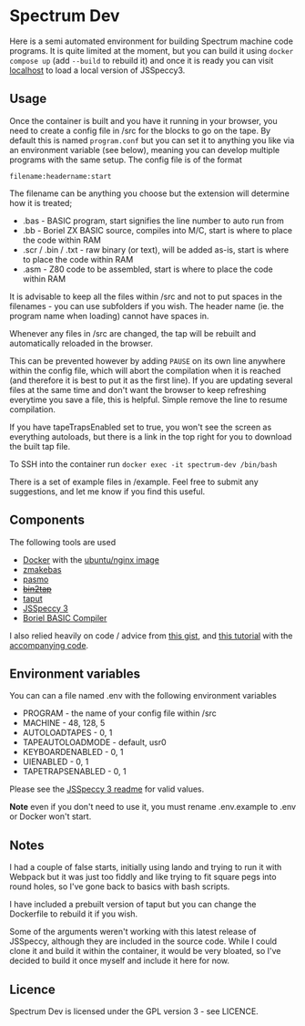 # Spectrum Dev

Here is a semi automated environment for building Spectrum machine code programs. It is quite limited at the moment, but you can build it using ```docker compose up``` (add ```--build``` to rebuild it) and once it is ready you can visit [localhost](http://localhost) to load a local version of JSSpeccy3.

## Usage

Once the container is built and you have it running in your browser, you need to create a config file in /src for the blocks to go on the tape. By default this is named ```program.conf``` but you can set it to anything you like via an environment variable (see below), meaning you can develop multiple programs with the same setup. The config file is of the format

```filename:headername:start```

The filename can be anything you choose but the extension will determine how it is treated;

* .bas - BASIC program, start signifies the line number to auto run from
* .bb - Boriel ZX BASIC source, compiles into M/C, start is where to place the code within RAM
* .scr / .bin / .txt - raw binary (or text), will be added as-is, start is where to place the code within RAM
* .asm - Z80 code to be assembled, start is where to place the code within RAM

It is advisable to keep all the files within /src and not to put spaces in the filenames - you can use subfolders if you wish. The header name (ie. the program name when loading) cannot have spaces in.

Whenever any files in /src are changed, the tap will be rebuilt and automatically reloaded in the browser.

This can be prevented however by adding ```PAUSE``` on its own line anywhere within the config file, which will abort the compilation when it is reached (and therefore it is best to put it as the first line). If you are updating several files at the same time and don't want the browser to keep refreshing everytime you save a file, this is helpful. Simple remove the line to resume compilation.

If you have tapeTrapsEnabled set to true, you won't see the screen as everything autoloads, but there is a link in the top right for you to download the built tap file.

To SSH into the container run ```docker exec -it spectrum-dev /bin/bash```

There is a set of example files in /example. Feel free to submit any suggestions, and let me know if you find this useful. 

## Components

The following tools are used

* [Docker](https://www.docker.com/) with the [ubuntu/nginx image](https://hub.docker.com/r/ubuntu/nginx)
* [zmakebas](https://github.com/z00m128/zmakebas)
* [pasmo](https://pasmo.speccy.org/)
* ~~[bin2tap](http://zeroteam.sk/bin2tap.html)~~
* [taput](https://github.com/Sivvus/taput)
* [JSSpeccy 3](https://github.com/gasman/jsspeccy3)
* [Boriel BASIC Compiler](https://www.boriel.com/pages/the-zx-basic-compiler.html)

I also relied heavily on code / advice from [this gist](https://gist.github.com/wesort/fabf99b0d4c06093057ac7e3cdcd38fd), and [this tutorial](https://benjamin.computer/posts/2022-04-22-ZX-coding.html) with the [accompanying code](https://github.com/OniDaito/speccy).

## Environment variables

You can can a file named .env with the following environment variables

* PROGRAM - the name of your config file within /src
* MACHINE - 48, 128, 5
* AUTOLOADTAPES - 0, 1
* TAPEAUTOLOADMODE - default, usr0
* KEYBOARDENABLED - 0, 1
* UIENABLED - 0, 1
* TAPETRAPSENABLED - 0, 1

Please see the [JSSpeccy 3 readme](https://github.com/gasman/jsspeccy3#embedding) for valid values.

**Note** even if you don't need to use it, you must rename .env.example to .env or Docker won't start.

## Notes

I had a couple of false starts, initially using lando and trying to run it with Webpack but it was just too fiddly and like trying to fit square pegs into round holes, so I've gone back to basics with bash scripts.

I have included a prebuilt version of taput but you can change the Dockerfile to rebuild it if you wish.

Some of the arguments weren't working with this latest release of JSSpeccy, although they are included in the source code. While I could clone it and build it within the container, it would be very bloated, so I've decided to build it once myself and include it here for now.

## Licence

Spectrum Dev is licensed under the GPL version 3 - see LICENCE.
